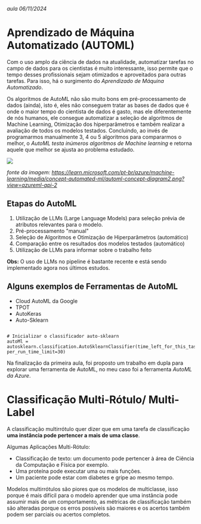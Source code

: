 *aula 06/11/2024*
# **Aprendizado de Máquina Automatizado (AUTOML)**
Com o uso amplo da ciência de dados na atualidade, automatizar tarefas no campo de dados para os cientistas é muito interessante, isso permite que o tempo desses profissionais sejam otimizados
e aproveitados para outras tarefas. Para isso, há o surgimento do *Aprendizado de Máquina Automatizado*.

Os algoritmos de AutoML não são muito bons em pré-processamento de dados (ainda), isto é, eles não conseguem tratar as bases de dados que é onde o maior tempo do cientista de dados é gasto, mas
ele diferentemente de nós humanos, ele consegue automatizar a seleção de algoritmos de Machine Learning, Otimização dos hiperparâmetros e também realizar a avaliação de todos os modelos testados.
Concluindo, ao invés de programarmos manualmente 3, 4 ou 5 algoritmos para compararmos o melhor, o *AutoML testa inúmeros algoritmos de Machine learning* e retorna aquele que melhor se ajusta ao
problema estudado.

<img src="https://learn.microsoft.com/pt-br/azure/machine-learning/media/concept-automated-ml/automl-concept-diagram2.png?view=azureml-api-2">

*fonte da imagem: https://learn.microsoft.com/pt-br/azure/machine-learning/media/concept-automated-ml/automl-concept-diagram2.png?view=azureml-api-2*


## **Etapas do AutoML**

1. Utilização de LLMs (Large Language Models) para seleção prévia de atributos relevantes para o modelo.
2. Pré-processamento "manual"
3. Seleção de Algoritmos e Otimização de Hiperparâmetros (automático)
4. Comparação entre os resultados dos modelos testados (automático)
5. Utilização de LLMs para informar sobre o trabalho feito

**Obs:** O uso de LLMs no pipeline é bastante recente e está sendo implementado agora nos últimos estudos.

## **Alguns exemplos de Ferramentas de AutoML**

- Cloud AutoML da Google
- TPOT
- AutoKeras
- Auto-Sklearn

```

# Inicializar o classificador auto-sklearn
autoMl = autosklearn.classification.AutoSklearnClassifier(time_left_for_this_task=120, per_run_time_limit=30)

```

Na finalização da primeira aula, foi proposto um trabalho em dupla para explorar uma ferramenta de AutoML, no meu caso foi a ferramenta *AutoML da Azure*.

# **Classificação Multi-Rótulo/ Multi-Label**
A classificação multirrótulo quer dizer que em uma tarefa de classificação **uma instância pode pertencer a mais de uma classe**. 

Algumas Aplicações Multi-Rótulo:

- Classificação de texto: um documento pode pertencer à área de Ciência da Computação e Física por exemplo.
- Uma proteína pode executar uma ou mais funções.
- Um paciente pode estar com diabetes e gripe ao mesmo tempo.

Modelos multirrótulos são piores que os modelos de multiclasse, isso porque é mais difícil para o modelo aprender que uma instância pode assumir mais de um comportamento, as métricas de
classificação também são alteradas porque os erros possíveis são maiores e os acertos também podem ser parciais ou acertos completos.



